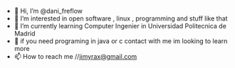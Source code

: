 - 👋 Hi, I’m @dani_freflow
- 👀 I’m interested in open software , linux , programming and stuff like that
- 🌱 I’m currently learning Computer Ingenier in Universidad Politecnica de Madrid
- 💞️ if you need programing in java or c contact with me im looking to learn more 
- 📫 How to reach me //jimyrax@gmail.com

<!---
danifreflow/danifreflow is a ✨ special ✨ repository because its `README.md` (this file) appears on your GitHub profile.
You can click the Preview link to take a look at your changes.
--->
